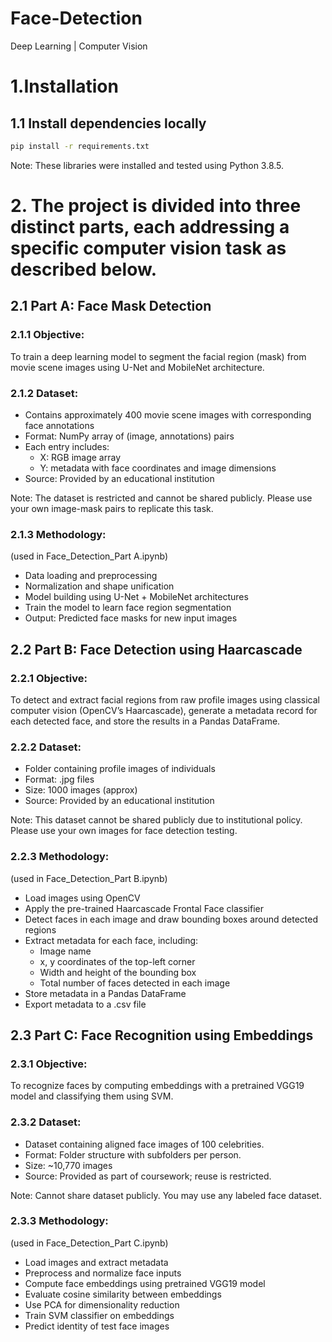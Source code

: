 # Face-Detection
Deep Learning | Computer Vision
# 1.Installation
## 1.1 Install dependencies locally
  
  ```bash 
  pip install -r requirements.txt
  ```
 
Note: These libraries were installed and tested using Python 3.8.5.

# 2. The project is divided into three distinct parts, each addressing a specific computer vision task as described below.
## 2.1 Part A: Face Mask Detection
### 2.1.1 Objective:
To train a deep learning model to segment the facial region (mask) from movie scene images using U-Net and MobileNet architecture.
### 2.1.2 Dataset:
- Contains approximately 400 movie scene images with corresponding face annotations
- Format: NumPy array of (image, annotations) pairs
- Each entry includes:
   - X: RGB image array
   - Y: metadata with face coordinates and image dimensions
- Source: Provided by an educational institution

Note: The dataset is restricted and cannot be shared publicly. Please use your own image-mask pairs to replicate this task.
### 2.1.3 Methodology:
  (used in Face_Detection_Part A.ipynb)
- Data loading and preprocessing
- Normalization and shape unification
- Model building using U-Net + MobileNet architectures
- Train the model to learn face region segmentation
- Output: Predicted face masks for new input images
## 2.2 Part B: Face Detection using Haarcascade
### 2.2.1 Objective:
To detect and extract facial regions from raw profile images using classical computer vision (OpenCV’s Haarcascade), generate a metadata record for each detected face, and store the results in a Pandas DataFrame.
### 2.2.2 Dataset:
- Folder containing profile images of individuals
- Format: .jpg files
- Size: 1000 images (approx)
- Source: Provided by an educational institution

Note: This dataset cannot be shared publicly due to institutional policy. Please use your own images for face detection testing.
###  2.2.3 Methodology:
  (used in Face_Detection_Part B.ipynb)
- Load images using OpenCV
- Apply the pre-trained Haarcascade Frontal Face classifier
- Detect faces in each image and draw bounding boxes around detected regions
- Extract metadata for each face, including: 
   - Image name
   - x, y coordinates of the top-left corner
   - Width and height of the bounding box
   - Total number of faces detected in each image
- Store metadata in a Pandas DataFrame
- Export metadata to a .csv file
  
## 2.3 Part C: Face Recognition using Embeddings
### 2.3.1 Objective:
To recognize faces by computing embeddings with a pretrained VGG19 model and classifying them using SVM.
### 2.3.2 Dataset:
- Dataset containing aligned face images of 100 celebrities.
- Format: Folder structure with subfolders per person.
- Size: ~10,770 images
- Source: Provided as part of coursework; reuse is restricted.

Note: Cannot share dataset publicly. You may use any labeled face dataset.
### 2.3.3 Methodology:
  (used in Face_Detection_Part C.ipynb)
- Load images and extract metadata
- Preprocess and normalize face inputs
- Compute face embeddings using pretrained VGG19 model
- Evaluate cosine similarity between embeddings
- Use PCA for dimensionality reduction
- Train SVM classifier on embeddings
- Predict identity of test face images

